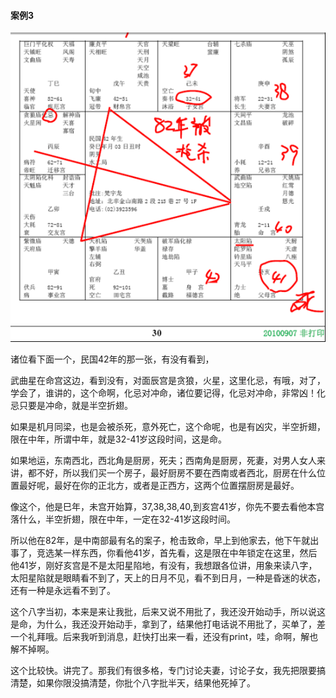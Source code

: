 #### 案例3

![图片](../img/案例3寅.jpg)

诸位看下面一个，民国42年的那一张，有没有看到，
 
武曲星在命宫这边，看到没有，对面辰宫是贪狼，火星，这里化忌，有哦，对了，学会了，谁讲的，这个命啊，化忌对冲命，诸位要记得，化忌对冲命，非常凶！化忌只要是冲命，就是半空折翅。

如果是机月同梁，也是会被杀死，意外死亡，这个命呢，也是有凶灾，半空折翅，限在中年，所谓中年，就是32-41岁这段时间，这是命。

如果地运，东南西北，西北角是厨房，死夫；西南角是厨房，死妻，对男人女人来讲，都不好，所以我们买一个房子，最好厨房不要在西南或者西北，厨房在什么位置最好呢，最好在你的正北方，或者是正西方，这两个位置摆厨房是最好。

像这个，他是巳年，未宫开始算，37,38,38,40,到亥宫41岁，你先不要去看他本宫落什么，半空折翅，限在中年，一定在32-41岁这段时间。

所以他在82年，是中南部最有名的案子，枪击致命，早上到他家去，他下午就出事了，竞选某一样东西，你看他41岁，首先看，这是限在中年锁定在这里，然后他41岁，刚好亥宫是不是太阳星陷地，有没有，我想跟各位讲，用象来读八字，太阳星陷就是眼睛看不到了，天上的日月不见，看不到日月，一种是昏迷的状态，还有一种是永远看不到了。

这个八字当初，本来是来让我批，后来又说不用批了，我还没开始动手，所以说这是命，为什么，我还没开始动手，拿到了，结果他打电话说不用批了，买单了，差一个礼拜哦。后来我听到消息，赶快打出来一看，还没有print，哇，命啊，解也解不掉啊。

这个比较快。讲完了。那我们有很多格，专门讨论夫妻，讨论子女，我先把限要搞清楚，如果你限没搞清楚，你批个八字批半天，结果他死掉了。